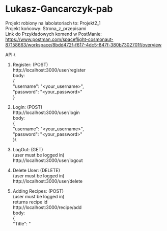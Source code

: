 # Lukasz-Gancarczyk-pab
Projekt robiony na labolatoriach to: Projekt2_1 <br />
Projekt końcowy: Strona_z_przepisami <br />
Link do Przykładowych komend w PostManie: https://www.postman.com/spaceflight-cosmonaut-87158663/workspace/8bdd472f-f617-4dc5-847f-380b7302701f/overview


API:\
  1.  Register: (POST)<br />
      http://localhost:3000/user/register<br />
      body:<br />
      {<br />
        "username": "<your_username>",<br />
        "password": "<your_password>"<br />
      }<br />

  2.  Login: (POST)<br />
      http://localhost:3000/user/login<br />
        body:\
        {\
          "username": "<your_username>",\
          "password": "<your_password>"\
        }\

  3.  LogOut: (GET)\
      (user must be logged in)\
      http://localhost:3000/user/logout<br />

  4.  Delete User: (DELETE)\
      (user must be logged in)\
      http://localhost:3000/user/delete<br />

  5.  Adding Recipes: (POST)\
      (user must be logged in)\
      returns recipe id\
      http://localhost:3000/recipe/add<br />
      body:\
        {\
          "Title": "<Title>",\
          "NoOfPortions": <portions (int)>,\
          "CookingTime": <time_in_minutes (int)>,\
          "Ingredients":[\
              "<your ingredient>", "<your ingredient>"\
          ],\
          "Instruction": "<your instruction>",\
          "Tags":[\
              "<your_tag>","<your_tag>"\
          ]\
        }\
  
  6.  Edit Recipe: (PUT)\
      (user must be logged in and be owner)\
      http://localhost:3000/recipe/edit/<recipe_id><br />
      body: (includes fields that you want to update)\
        {\
          "Title": "<your new title>"\
        }\

  7.  Delete Recipe: (DELETE)\
      (user must be logged in and be owner)\
      http://localhost:3000/recipe/delete/<recipe_id><br />

  8.  Add/Edit/Delete Rate: (POST) \
      (user have one rate per recipe)\
      (user must be logged in)\
      http://localhost:3000/recipe/rate/<recipe_Id>/<rate (1-5),(0 - deletes rate)><br />

  9.  Add Comment: (POST)\
      (user must be logged in)\
      http://localhost:3000/recipe/addcomment/<recipe_id><br />
      body:\
        {\
        "Comment":"<your_comment>"\
        }\

  10. Delete Comment: (DELETE)\
      (user must be logged in and be comment owner)\
      http://localhost:3000/recipe/deletecomment/<comment_id><br />

  11. Get Comment by id: (GET)\
      http://localhost:3000/recipe/getcomment/<comment_id><br />

  12. Get All Recipes: (GET)\
      http://localhost:3000/recipe/getall<br />

  13. Get Recipe by Id: (GET)\
    http://localhost:3000/recipe/get/<recipe_id><br />

  14. Get recipes by tag: (GET)\
      returns a list of Recipes which includes given tag\
      http://localhost:3000/recipe/tag/<tag_name><br />

  15. Get recipes by userId: (GET)\
      return a list of Recipes created by given user\
      http://localhost:3000/recipe/getbyuserid/<user_id><br />

